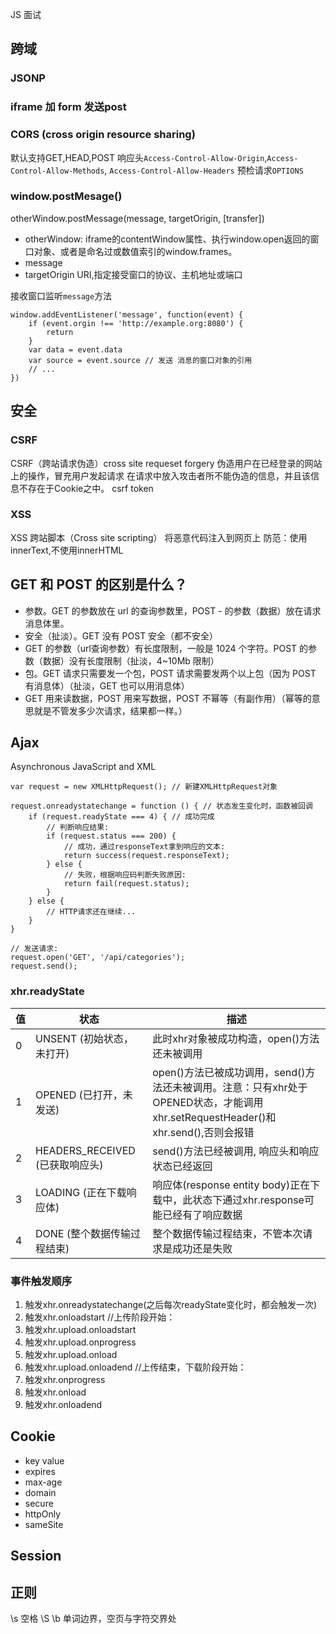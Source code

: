 JS 面试

## 跨域
### JSONP
### iframe 加 form 发送post
### CORS (cross origin resource sharing)
  默认支持GET,HEAD,POST
  响应头`Access-Control-Allow-Origin`,`Access-Control-Allow-Methods`, `Access-Control-Allow-Headers`
  预检请求`OPTIONS`
### window.postMesage() 
otherWindow.postMessage(message, targetOrigin, [transfer])
- otherWindow: iframe的contentWindow属性、执行window.open返回的窗口对象、或者是命名过或数值索引的window.frames。
- message
- targetOrigin URI,指定接受窗口的协议、主机地址或端口

接收窗口监听`message`方法
```
window.addEventListener('message', function(event) {
    if (event.orgin !== 'http://example.org:8080') {
        return 
    }
    var data = event.data
    var source = event.source // 发送 消息的窗口对象的引用 
    // ...
})
```

## 安全
### CSRF
CSRF（跨站请求伪造）cross site requeset forgery
伪造用户在已经登录的网站上的操作，冒充用户发起请求
在请求中放入攻击者所不能伪造的信息，并且该信息不存在于Cookie之中。
csrf token

### XSS
XSS 跨站脚本（Cross site scripting）
将恶意代码注入到网页上
防范：使用innerText,不使用innerHTML

## GET 和 POST 的区别是什么？
- 参数。GET 的参数放在 url 的查询参数里，POST - 的参数（数据）放在请求消息体里。
- 安全（扯淡）。GET 没有 POST 安全（都不安全）
- GET 的参数（url查询参数）有长度限制，一般是 1024 个字符。POST 的参数（数据）没有长度限制（扯淡，4~10Mb 限制）
- 包。GET 请求只需要发一个包，POST 请求需要发两个以上包（因为 POST 有消息体）（扯淡，GET 也可以用消息体）
- GET 用来读数据，POST 用来写数据，POST 不幂等（有副作用）（幂等的意思就是不管发多少次请求，结果都一样。）

## Ajax
Asynchronous JavaScript and XML
```
var request = new XMLHttpRequest(); // 新建XMLHttpRequest对象

request.onreadystatechange = function () { // 状态发生变化时，函数被回调
    if (request.readyState === 4) { // 成功完成
        // 判断响应结果:
        if (request.status === 200) {
            // 成功，通过responseText拿到响应的文本:
            return success(request.responseText);
        } else {
            // 失败，根据响应码判断失败原因:
            return fail(request.status);
        }
    } else {
        // HTTP请求还在继续...
    }
}

// 发送请求:
request.open('GET', '/api/categories');
request.send();
```
### xhr.readyState
值 |状态|	描述
--|--|--
0|	UNSENT (初始状态，未打开)|	此时xhr对象被成功构造，open()方法还未被调用
1|	OPENED (已打开，未发送)|	open()方法已被成功调用，send()方法还未被调用。注意：只有xhr处于OPENED状态，才能调用xhr.setRequestHeader()和xhr.send(),否则会报错
2|	HEADERS_RECEIVED (已获取响应头)|	send()方法已经被调用, 响应头和响应状态已经返回
3|	LOADING (正在下载响应体)|	响应体(response entity body)正在下载中，此状态下通过xhr.response可能已经有了响应数据
4|	DONE (整个数据传输过程结束)|	整个数据传输过程结束，不管本次请求是成功还是失败

### 事件触发顺序
1. 触发xhr.onreadystatechange(之后每次readyState变化时，都会触发一次)
1. 触发xhr.onloadstart //上传阶段开始：
1. 触发xhr.upload.onloadstart
1. 触发xhr.upload.onprogress
1. 触发xhr.upload.onload
1. 触发xhr.upload.onloadend //上传结束，下载阶段开始：
1. 触发xhr.onprogress
1. 触发xhr.onload
1. 触发xhr.onloadend


## Cookie
- key value
- expires
- max-age
- domain 
- secure
- httpOnly
- sameSite

## Session

## 正则
\s 空格
\S 
\b 单词边界，空页与字符交界处